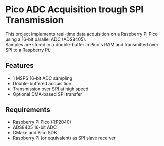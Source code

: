 # Pico ADC Acquisition trough SPI Transmission

This project implements real-time data acquisition on a Raspberry Pi Pico using a 16-bit parallel ADC (ADS8405).  
Samples are stored in a double-buffer in Pico's RAM and transmitted over SPI to a Raspberry Pi.

## Features

- 1 MSPS 16-bit ADC sampling
- Double-buffered acquisition
- Transmission over SPI at high speed
- Optional DMA-based SPI transfer

## Requirements

- Raspberry Pi Pico (RP2040)
- ADS8405 16-bit ADC
- CMake and Pico SDK
- Raspberry Pi (or equivalent) as SPI slave receiver
